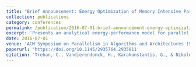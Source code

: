 ```yaml
---
title: "Brief Announcement: Energy Optimization of Memory Intensive Parallel Workloads"
collection: publications
category: conferences
permalink: /publication/2016-07-01-brief-announcement-energy-optimization-memory-intensive
excerpt: 'Presents an analytical energy-performance model for parallel workloads that accounts for energy consumed by CPU on memory accesses and dynamic energy of idle cores, providing optimal frequencies for global DVFS energy minimization.'
date: 2016-07-01
venue: 'ACM Symposium on Parallelism in Algorithms and Architectures (SPAA)'
paperurl: 'https://doi.org/10.1145/2935764.2935811'
citation: 'Trehan, C., Vandierendonck, H., Karakonstantis, G., & Nikolopoulos, D. S. (2016). &quot;Brief Announcement: Energy Optimization of Memory Intensive Parallel Workloads.&quot; In <i>Proceedings of the 28th ACM Symposium on Parallelism in Algorithms and Architectures</i>, 251-252. https://doi.org/10.1145/2935764.2935811'
---
```

